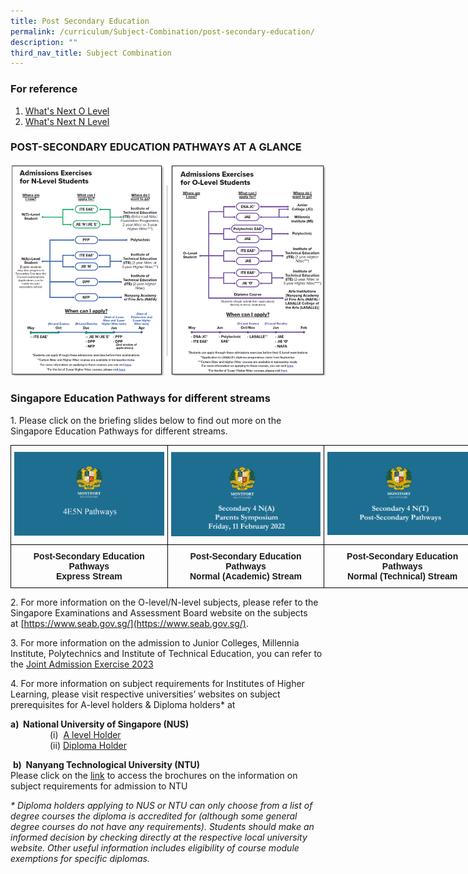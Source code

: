```yaml
---
title: Post Secondary Education
permalink: /curriculum/Subject-Combination/post-secondary-education/
description: ""
third_nav_title: Subject Combination
---
```

### For reference

1. [What's Next O Level](https://drive.google.com/file/d/1TFsdyP1FYLhJCxbPrCtmsWKcF2Z5WqQE/view)
2. [What's Next N Level](https://drive.google.com/file/d/1gH5n3Re9nKfk4B1cV3EalFrIQo1_v-zL/view)


### POST-SECONDARY EDUCATION PATHWAYS AT A GLANCE

![](/images/Admission%20Exercise.png)


### Singapore Education Pathways for different streams

1\.	Please click on the briefing slides below to find out more on the Singapore Education Pathways for different streams.

<style type="text/css">
.tg  {border-collapse:collapse;border-spacing:0;margin:0px auto;}
.tg td{border-color:black;border-style:solid;border-width:1px;font-family:Arial, sans-serif;font-size:14px;
  overflow:hidden;padding:10px 5px;word-break:normal;}
.tg th{border-color:black;border-style:solid;border-width:1px;font-family:Arial, sans-serif;font-size:14px;
  font-weight:normal;overflow:hidden;padding:10px 5px;word-break:normal;}
.tg .tg-0lax{text-align:left;vertical-align:top}
.tg .tg-amwm{font-weight:bold;text-align:center;vertical-align:top}
</style>
<table class="tg" style="undefined;table-layout: fixed; width: 753px">
<colgroup>
<col style="width: 251px">
<col style="width: 251px">
<col style="width: 251px">
</colgroup>
<tbody>
  <tr>
    <td class="tg-0lax"><a href = "https://drive.google.com/file/d/1zJnBjV4HnBfhXbTjmVWjCi8-Y88hcOrP/view" target = "_self"> 
          <img src="/images/2022_4E5N.png"></a></td>
    <td class="tg-0lax"><a href = "https://drive.google.com/file/d/1InAFD-ay3OQhqu3AiDw5upuWOT_gS0XW/view" target = "_self"> 
          <img src="/images/2022_4NA.png"></a></td>
    <td class="tg-0lax"><a href = "https://drive.google.com/file/d/1yj-I0XHbE2jc60zXjtP1mrmfKvWZXz1t/view" target = "_self"> 
          <img src="/images/2022_4NT.png"></a></td>
  </tr>
  <tr>
    <td class="tg-amwm">Post-Secondary Education <br>Pathways<br>Express Stream</td>
    <td class="tg-amwm">Post-Secondary Education <br>Pathways<br>Normal (Academic) Stream</td>
    <td class="tg-amwm">Post-Secondary Education <br>Pathways<br>Normal (Technical) Stream</td>
  </tr>
</tbody>
</table>

2\. For more information on the O-level/N-level subjects, please refer to the Singapore Examinations and Assessment Board website on the subjects at [https://www.seab.gov.sg/](https://www.seab.gov.sg/).

  

3\. For more information on the admission to Junior Colleges, Millennia Institute, Polytechnics and Institute of Technical Education, you can refer to the [Joint Admission Exercise 2023](https://drive.google.com/file/d/18EJdMr8FmouozwYdCRxiq7CgEpPv5URT/view)

  

4\. For more information on subject requirements for Institutes of Higher Learning, please visit respective universities’ websites on subject prerequisites for A-level holders & Diploma holders\* at 

**a)  National University of Singapore (NUS)**   
                (i)  [A level Holder](https://www.nus.edu.sg/oam/apply-to-nus/singapore-cambridge-gce-a-level/admissions-requirements)    
                (ii) [Diploma Holder](https://www.nus.edu.sg/oam/apply-to-nus/polytechnic-diploma-from-singapore/admissions-requirements)  
								
 **b)  Nanyang Technological University (NTU)**    
Please click on the [link](https://www.ntu.edu.sg/admissions/undergraduate/brochures) to access the brochures on the information on subject requirements for admission to NTU

  

_\* Diploma holders applying to NUS or NTU can only choose from a list of degree courses the diploma is accredited for (although some general degree courses do not have any requirements). Students should make an informed decision by checking directly at the respective local university website. Other useful information includes eligibility of course module exemptions for specific diplomas._